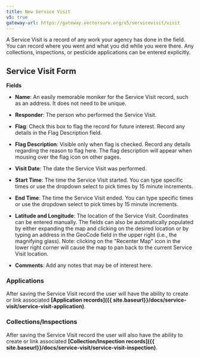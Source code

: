 ```yaml
---
title: New Service Visit
v5: true
gateway-url: https://gateway.vectorsurv.org/v5/servicevisit/visit
---
```


A Service Visit is a record of any work your agency has done in the field. You can record where you went and what you did while you were there. Any collections, inspections, or pesticide applications can be entered explicitly.

## Service Visit Form

**Fields**

- **Name**: An easily memorable moniker for the Service Visit record, such as an address. It does not need to be unique.

- **Responder**: The person who performed the Service Visit.

- **Flag**: Check this box to flag the record for future interest. Record any details in the Flag Description field.

- **Flag Description**: Visible only when flag is checked. Record any details regarding the reason to flag here. The flag description will appear when mousing over the flag icon on other pages.

- **Visit Date**: The date the Service Visit was performed.

- **Start Time**: The time the Service Visit started. You can type specific times or use the dropdown
  select to pick times by 15 minute increments.

- **End Time**: The time the Service Visit ended. You can type specific times or use the dropdown
  select to pick times by 15 minute increments.

- **Latitude and Longitude**: The location of the Service Visit. Coordinates can be entered manually. The fields can also be automatically populated by either expanding the map and clicking on the desired location or by typing an address in the GeoCode field in the upper right (i.e., the magnifying glass). Note: clicking on the "Recenter Map" icon in the lower right corner will cause the map to pan back to the current Service Visit location.

- **Comments**: Add any notes that may be of interest here.

### Applications

After saving the Service Visit record the user will have the ability to create or link associated **[Application records]({{ site.baseurl}}/docs/service-visit/service-visit-application)**.

### Collections/Inspections

After saving the Service Visit record the user will also have the ability to create or link associated **[Collection/Inspection records]({{ site.baseurl}}/docs/service-visit/service-visit-inspection)**.
